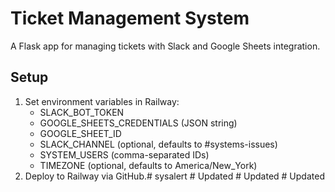 # Ticket Management System
A Flask app for managing tickets with Slack and Google Sheets integration.

## Setup
1. Set environment variables in Railway:
   - SLACK_BOT_TOKEN
   - GOOGLE_SHEETS_CREDENTIALS (JSON string)
   - GOOGLE_SHEET_ID
   - SLACK_CHANNEL (optional, defaults to #systems-issues)
   - SYSTEM_USERS (comma-separated IDs)
   - TIMEZONE (optional, defaults to America/New_York)
2. Deploy to Railway via GitHub.#   s y s a l e r t  
 #   U p d a t e d  
 #   U p d a t e d  
 #   U p d a t e d  
 